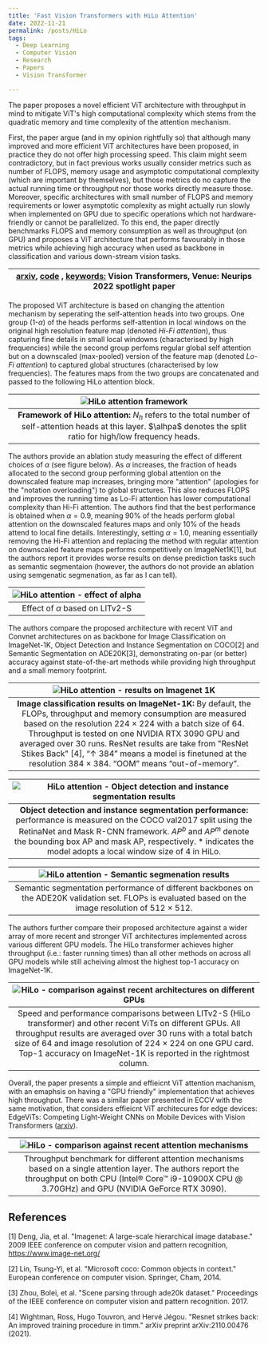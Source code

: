 ```yaml
---
title: 'Fast Vision Transformers with HiLo Attention'
date: 2022-11-21
permalink: /posts/HiLo
tags:
  - Deep Learning
  - Computer Vision
  - Research
  - Papers
  - Vision Transformer 

---
```

The paper proposes a novel efficient ViT architecture with throughput in mind to mitigate ViT's high computational complexity which stems from the quadratic memory and time complexity of the attention mechanism. 

First, the paper argue (and in my opinion rightfully so) that although many improved and more efficient ViT architectures have been proposed, in practice they do not offer high processing speed. This claim might seem contradictory, but in fact previous works usually consider metrics such as number of FLOPS, memory usage and asymptotic computational complexity (which are important by themselves), but those metrics do no capture the actual running time or throughput nor those works directly measure those. Moreover, specific architectures with small number of FLOPS and memory requirements or lower asymptotic complexity as might actually run slowly when implemented on GPU due to specific operations which not hardware-friendly or cannot be parallelized. To this end, the paper directly benchmarks FLOPS and memory consumption as well as throughput (on GPU) and proposes a ViT architecture that performs favourably in those metrics while achieving high accuracy when used as backbone in classification and various down-stream vision tasks. 

|[arxiv](https://arxiv.org/abs/2205.13213),  [code](https://github.com/ziplab/LITv2) , <ins> keywords:</ins> Vision Transformers, Venue: Neurips 2022 spotlight paper|
|:---:|


The proposed ViT architecture is based on changing the attention mechanism by seperating the self-attention heads into two groups. One group (1-$\alpha$) of the heads performs self-attention in local windows on the original high resolution feature map (denoted <i>Hi-Fi attention</i>), thus capturing fine details in small local windowns (characterised by high frequencies) while the second group perfoms regular global self attention but on a downscaled (max-pooled) version of the feature map (denoted <i>Lo-Fi attention</i>) to captured global structures (characterised by low frequencies). The features maps from the two groups are concatenated and passed to the following HiLo attention block. 

| ![HiLo attention framework](/posts/HiLo/Hilo_figure1.png) | 
|:--:| 
| <b>Framework of HiLo attention:</b>  $N_h$ refers to the total number of self-attention heads at this layer. $\alhpa$ denotes the split ratio for high/low frequency heads. |

The authors provide an ablation study measuring the effect of different choices of $\alpha$ (see figure below). As $\alpha$ increases, the fraction of heads allocated to the second group performing global attention on the downscaled feature map increases, bringing more "attention" (apologies for the "notation overloading") to global structures. This also reduces FLOPS and improves the running time as Lo-Fi attention has lower computational complexity than Hi-Fi attention. The authors find that the best performance is obtained when $\alpha=0.9$, meaning 90% of the heads perform global attention on the downscaled features maps and only 10% of the heads attend to local fine details. Interestingly, setting $\alpha=1.0$, meaning essentially removing the Hi-Fi attention and replacing the method with regular attention on downscaled feature maps performs competitively on ImageNet1K[1], but the authors report it provides worse results on dense prediction tasks such as semantic segmentaion (however, the authors do not provide an ablation using semgenatic segmenation, as far as I can tell).

| ![HiLo attention - effect of alpha](/posts/HiLo/Hilo_figure4.png) | 
|:--:| 
| Effect of $\alpha$ based on LITv2-S |

The authors compare the proposed architecture with recent ViT and Convnet architectures on as backbone for Image Classification on ImageNet-1K, Object Detection and Instance Segmentation on COCO[2] and Semantic Segmentation on ADE20K[3], demonstrating on-par (or better) accuracy against state-of-the-art methods while providing high throughput and a small memory footprint.


| ![HiLo attention - results on Imagenet 1K](/posts/HiLo/Hilo_table1.png) | 
|:--:| 
| <b> Image classification results on ImageNet-1K:</b> By default, the FLOPs, throughput and memory consumption are measured based on the resolution 224 × 224 with a batch size of 64. Throughput is tested on one NVIDIA RTX 3090 GPU and averaged over 30 runs. ResNet results are take from "ResNet Stikes Back" [4], “↑ 384” means a model is finetuned at the resolution 384 × 384. “OOM” means “out-of-memory”.|



| ![HiLo attention - Object detection and instance segmentation results](/posts/HiLo/Hilo_table2.png) | 
|:--:| 
| <b> Object detection and instance segmentation performance:</b> performance is measured on the COCO val2017 split using the RetinaNet and Mask R-CNN framework. $AP^b$ and $AP^m$ denote the bounding box AP and mask AP, respectively. * indicates the model adopts a local window size of 4 in HiLo.|


| ![HiLo attention - Semantic segmenation results](/posts/HiLo/Hilo_table3.png) | 
|:--:| 
| Semantic segmentation performance of different backbones on the ADE20K validation set. FLOPs is evaluated based on the image resolution of 512 × 512.|


The authors further compare their proposed architecture against a wider array of more recent and stronger ViT architectures implemented across various different GPU models. The HiLo transformer achieves higher throughput (i.e.: faster running times) than all other methods on across all GPU models while still acheiving almost the highest top-1 accuracy on ImageNet-1K.

| ![HiLo - comparison against recent architectures on different GPUs ](/posts/HiLo/Hilo_table6.png) | 
|:--:| 
| Speed and performance comparisons between LITv2-S (HiLo transformer) and other recent ViTs on different GPUs. All throughput results are averaged over 30 runs with a total batch size of 64 and image resolution of 224 × 224 on one GPU card. Top-1 accuracy on ImageNet-1K is reported in the rightmost column.|


Overall, the paper presents a simple and effieicnt ViT attention machanism, with an emaphsis on having a "GPU friendly" implementation that achieves high throughput. There was a similar paper presented in ECCV with the same motivation, that considers effieicnt ViT architecures for edge devices: EdgeViTs: Competing Light-Weight CNNs on Mobile Devices with Vision Transformers ([arxiv](https://arxiv.org/abs/2205.03436)). 

| ![HiLo - comparison against recent attention mechanisms](/posts/HiLo/Hilo_table10.png) | 
|:--:| 
| Throughput benchmark for different attention mechanisms based on a single attention layer. The authors report the throughput on both CPU (Intel® Core™ i9-10900X CPU @ 3.70GHz) and GPU (NVIDIA GeForce RTX 3090).|



## References

[1] Deng, Jia, et al. "Imagenet: A large-scale hierarchical image database." 2009 IEEE conference on computer vision and pattern recognition, https://www.image-net.org/ 

[2] Lin, Tsung-Yi, et al. "Microsoft coco: Common objects in context." European conference on computer vision. Springer, Cham, 2014.

[3] Zhou, Bolei, et al. "Scene parsing through ade20k dataset." Proceedings of the IEEE conference on computer vision and pattern recognition. 2017.

[4] Wightman, Ross, Hugo Touvron, and Hervé Jégou. "Resnet strikes back: An improved training procedure in timm." arXiv preprint arXiv:2110.00476 (2021).
